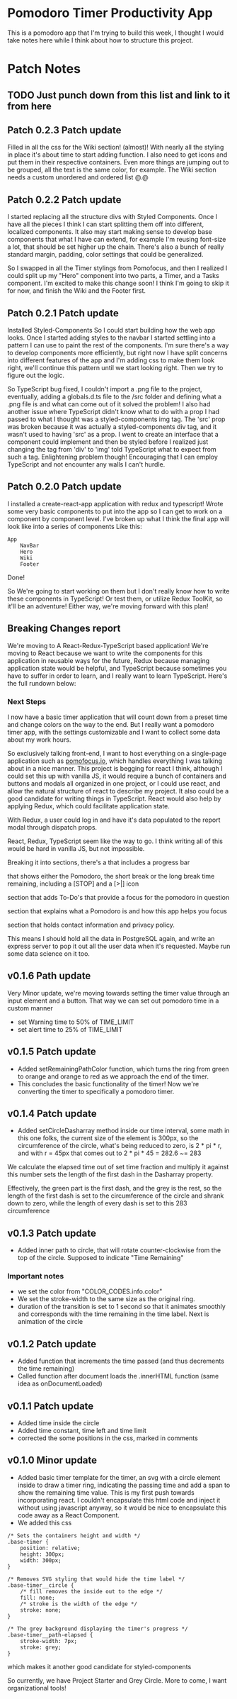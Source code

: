 # Pomodoro Timer Productivity App
This is a pomodoro app that I'm trying to build this week, I thought I would take notes here while I think about how to structure this project.

# Patch Notes
## TODO  Just punch down from this list and link to it from here

## Patch 0.2.3 Patch update
Filled in all the css for the Wiki section! (almost)! With nearly all the styling in place it's about time to start adding function. I also need to get icons and put them in their respective containers. Even more things are jumping out to be grouped, all the text is the same color, for example. The Wiki section needs a custom unordered and ordered list @.@

## Patch 0.2.2 Patch update
I started replacing all the structure divs with Styled Components. Once I have all the pieces I think I can start splitting them off into different, localized components. It also may start making sense to develop base components that what I have can extend, for example I'm reusing font-size a lot, that should be set higher up the chain. There's also a bunch of really standard margin, padding, color settings that could be generalized.

So I swapped in all the Timer stylings from Pomofocus, and then I realized I could split up my "Hero" component into two parts, a Timer, and a Tasks component. I'm excited to make this change soon! I think I'm going to skip it for now, and finish the Wiki and the Footer first.

## Patch 0.2.1 Patch update
Installed Styled-Components So I could start building how the web app looks. Once I started adding styles to the navbar I started settling into a pattern I can use to paint the rest of the components. I'm sure there's a way to develop components more efficiently, but right now I have split concerns into different features of the app and I'm adding css to make them look right, we'll continue this pattern until we start looking right. Then we try to figure out the logic.

So TypeScript bug fixed, I couldn't import a .png file to the project, eventually, adding a globals.d.ts file to the /src folder and defining what a .png file is and what can come out of it solved the problem! I also had another issue where TypeScript didn't know what to do with a prop I had passed to what I thought was a styled-components img tag. The 'src' prop was broken because it was actually a styled-components div tag, and it wasn't used to having 'src' as a prop. I went to create an interface that a component could implement and then be styled before I realized just changing the tag from 'div' to 'img' told TypeScript what to expect from such a tag. Enlightening problem though! Encouraging that I can employ TypeScript and not encounter any walls I can't hurdle.

## Patch 0.2.0 Patch update
I installed a create-react-app application with redux and typescript! Wrote some very basic components to put into the app so I can get to work on a component by component level. I've broken up what I think the final app will look like into a series of components
Like this:
```
App
    NavBar
    Hero
    Wiki
    Footer
```
Done!

So We're going to start working on them but I don't really know how to write these components in TypeScript! Or test them, or utilize Redux ToolKit, so it'll be an adventure! Either way, we're moving forward with this plan!

## Breaking Changes report
We're moving to A React-Redux-TypeScript based application! We're moving to React because we want to write the components for this application in reusable ways for the future, Redux because managing application state would be helpful, and TypeScript because sometimes you have to suffer in order to learn, and I really want to learn TypeScript. Here's the full rundown below:

### Next Steps
I now have a basic timer application that will count down from a preset time and change colors on the way to the end. But I really want a pomodoro timer app, with the settings customizable and I want to collect some data about my work hours.

So exclusively talking front-end, I want to host everything on a single-page application such as [pomofocus.io](pomofocus.io), which handles everything I was talking about in a nice manner. This project is begging for react I think, although I could set this up with vanilla JS, it would require a bunch of containers and buttons and modals all organized in one project, or I could use react, and allow the natural structure of react to describe my project. It also could be a good candidate for writing things in TypeScript. React would also help by applying Redux, which could facilitate application state.

With Redux, a user could log in and have it's data populated to the report modal through dispatch props.

React, Redux, TypeScript seem like the way to go.
I think writing all of this would be hard in vanilla JS, but not impossible.

Breaking it into sections, there's a
<Navbar> that includes a progress bar

<TimeDisplay> that shows either the Pomodoro, the short break or the long break time remaining, including a [STOP] and a [>|] icon

<Tasks> section that adds To-Do's that provide a focus for the pomodoro in question

<Wiki> section that explains what a Pomodoro is and how this app helps you focus

<Footer> section that holds contact information and privacy policy.

This means I should hold all the data in PostgreSQL again, and write an express server to pop it out all the user data when it's requested. Maybe run some data science on it too.

## v0.1.6 Path update
Very Minor update, we're moving towards setting the timer value through an input element and a button. That way we can set out pomodoro time in a custom manner
- set Warning time to 50% of TIME_LIMIT
- set alert time to 25% of TIME_LIMIT

## v0.1.5 Patch update
- Added setRemainingPathColor function, which turns the ring from green to orange and orange to red as we approach the end of the timer.
- This concludes the basic functionality of the timer! Now we're converting the timer to specifically a pomodoro timer.

## v0.1.4 Patch update
- Added setCircleDasharray method inside our time interval, some math in this one folks, the current size of the element is 300px, so the circumference of the circle, what's being reduced to zero, is 2 * pi * r, and with r = 45px that comes out to 2 * pi * 45 = 282.6 ~= 283

We calculate the elapsed time out of set time fraction and multiply it against this number sets the length of the first dash in the Dasharray property.

Effectively, the green part is the first dash, and the grey is the rest, so the length of the first dash is set to the circumference of the circle and shrank down to zero, while the length of every dash is set to this 283 circumference

## v0.1.3 Patch update
- Added inner path to circle, that will rotate counter-clockwise from the top of the circle. Supposed to indicate "Time Remaining"
### Important notes
- we set the color from "COLOR_CODES.info.color"
- We set the stroke-width to the same size as the original ring.
- duration of the transition is set to 1 second so that it animates smoothly and corresponds with the time remaining in the time label. Next is animation of the circle

## v0.1.2 Patch update
- Added function that increments the time passed (and thus decrements the time remaining)
- Called function after document loads the .innerHTML function (same idea as onDocumentLoaded)

## v0.1.1 Patch update
- Added time inside the circle
- Added time constant, time left and time limit
- corrected the some positions in the css, marked in comments

## v0.1.0 Minor update

- Added basic timer template for the timer, an svg with a circle element inside to draw a timer ring, indicating the passing time and add a span to show the remaining time value. This is my first push towards incorporating react. I couldn't encapsulate this html code and inject it without using javascript anyway, so it would be nice to encapsulate this code away as a React Component.
- We added this css
```
/* Sets the containers height and width */
.base-timer {
    position: relative;
    height: 300px;
    width: 300px;
}

/* Removes SVG styling that would hide the time label */
.base-timer__circle {
    /* fill removes the inside out to the edge */
    fill: none;
    /* stroke is the width of the edge */
    stroke: none;
}

/* The grey background displaying the timer's progress */
.base-timer__path-elapsed {
    stroke-width: 7px;
    stroke: grey;
}
```
which makes it another good candidate for styled-components

So currently, we have Project Starter and Grey Circle. More to come, I want organizational tools!
